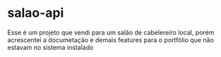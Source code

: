 # salao-api
Esse é um projeto que vendi para um salão de cabelereiro local, porém acrescentei a documetação e demais features para o portfólio que não estavam no sistema instalado
